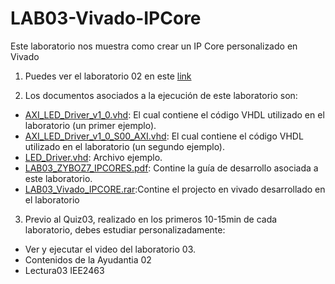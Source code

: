 # LAB03-Vivado-IPCore

Este laboratorio nos muestra como crear un IP Core personalizado en Vivado

1. Puedes ver el laboratorio 02 en este [link](https://youtu.be/ZkxBIlFdjK8)

2. Los documentos asociados a la ejecución de este laboratorio son:

* [AXI_LED_Driver_v1_0.vhd](): El cual contiene el código VHDL utilizado en el laboratorio (un primer ejemplo).
* [AXI_LED_Driver_v1_0_S00_AXI.vhd](): El cual contiene el código VHDL utilizado en el laboratorio (un segundo ejemplo).
* [LED_Driver.vhd](): Archivo ejemplo.
* [LAB03_ZYBOZ7_IPCORES.pdf](): Contine la guía de desarrollo asociada a este laboratorio.
* [LAB03_Vivado_IPCORE.rar]():Contine el projecto en vivado desarrollado en el laboratorio 

3. Previo al Quiz03, realizado en los primeros 10-15min de cada laboratorio, debes estudiar personalizadamente:

* Ver y ejecutar el video del laboratorio 03.
* Contenidos de la Ayudantia 02
* Lectura03 IEE2463

